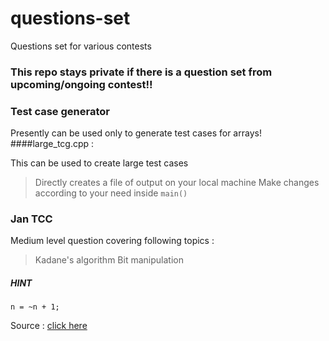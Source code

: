 # questions-set
Questions set for various contests

### This repo stays private if there is a question set from upcoming/ongoing contest!!

### Test case generator

Presently can be used only to generate test cases for arrays!
####large_tcg.cpp :

This can be used to create large test cases 
> Directly creates a file of output on your local machine
> Make changes according to your need inside ```main()```

### Jan TCC
Medium level question covering following topics :
> Kadane's algorithm
> Bit manipulation
##### HINT
```
n = ~n + 1;
```
Source : [click here](https://stackoverflow.com/questions/32379524/bitwise-operation-positive-number-to-negative)
